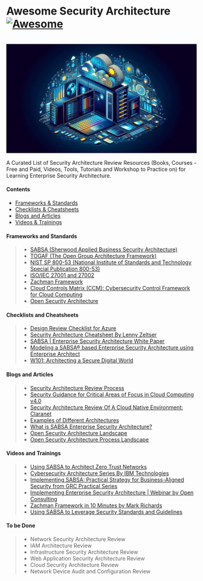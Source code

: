 # Awesome Security Architecture [![Awesome](https://awesome.re/badge.svg)]()

<br>
<img src="image.jpeg">
<br>

A Curated List of Security Architecture Review Resources (Books, Courses - Free and Paid, Videos, Tools, Tutorials and Workshop to Practice on) for Learning Enterprise Security Architecture.

#### Contents
- [Frameworks & Standards](#frameworks-and-standards)
- [Checklists & Cheatsheets](#checklists-and-cheatsheets)
- [Blogs and Articles](#blogs-and-articles)
- [Videos & Trainings](#videos-and-trainings)

#### Frameworks and Standards
> - <a href="https://sabsa.org/">SABSA (Sherwood Applied Business Security Architecture)</a><br>
> - <a href="https://www.opengroup.org/togaf">TOGAF (The Open Group Architecture Framework)</a><br>
> - <a href="https://csrc.nist.gov/pubs/sp/800/53/r5/upd1/final">NIST SP 800-53 (National Institute of Standards and Technology Special Publication 800-53)</a><br>
> - <a href="https://www.iso.org/standard/27001">ISO/IEC 27001 and 27002</a><br>
> - <a href="https://zachman-feac.com/">Zachman Framework</a><br>
> - <a href="https://cloudsecurityalliance.org/research/cloud-controls-matrix">Cloud Controls Matrix (CCM): Cybersecurity Control Framework for Cloud Computing</a><br>
> - <a href="https://www.opensecurityarchitecture.org/cms/">Open Security Architecture</a><br>

#### Checklists and Cheatsheets
> - <a href="https://learn.microsoft.com/en-us/azure/well-architected/security/checklist">Design Review Checklist for Azure</a><br>
> - <a href="https://github.com/codeh4ck3r/awesome-security-architecture/blob/main/Files/security-architecture-cheat-sheet.pdf"> Security Architecture Cheatsheet By Lenny Zeltser</a><br>
> - <a href="https://sabsacourses.com/wp-content/uploads/2021/02/TSI-W100-SABSA-White-Paper.pdf">SABSA | Enterprise Security Architecture White Paper</a><br>
> - <a href="https://enterprisemodelingsolutions.com/wp-content/uploads/2017/09/SABSA%20Using%20Enterprise%20Architect.pdf">Modeling a SABSA® based Enterprise Security Architecture using Enterprise Architect</a><br>
> - <a href="https://sabsacourses.com/wp-content/uploads/2021/02/TSI-W101-Architecting-a-Secure-Digital-World.pdf">W101: Architecting a Secure Digital World</a><br>

#### Blogs and Articles
> - <a href="https://handbook.gitlab.com/handbook/security/architecture/review/">Security Architecture Review Process</a><br>
> - <a href="https://cloudsecurityalliance.org/artifacts/security-guidance-v4/">Security Guidance for Critical Areas of Focus in Cloud Computing v4.0</a><br>
> - <a href="https://www.claranet.com/us/blog/2021-04-01-security-architecture-review-cloud-native-environment">Security Architecture Review Of A Cloud Native Environment: Claranet</a><br>
> - <a href="https://blog.bytebytego.com/archive?sort=new">Examples of Different Architectures</a><br>
> - <a href="https://medium.com/@marioplatt/what-is-sabsa-enterprise-security-architecture-and-why-should-you-care-a649418b2742">What is SABSA Enterprise Security Architecture?</a><br>
> - <a href="https://www.opensecurityarchitecture.org/cms/foundations/osa-landscape">Open Security Architecture Landscape</a><br>
> - <a href="https://www.opensecurityarchitecture.org/cms/foundations/osa-process-landscape">Open Security Architecture Process Landscape</a><br>

#### Videos and Trainings
> - <a href="https://www.youtube.com/watch?v=WXoG9ETfJnk">Using SABSA to Architect Zero Trust Networks</a><br>
> - <a href="https://www.youtube.com/playlist?list=PLOspHqNVtKADkWLFt9OcziQF7EatuANSY">Cybersecurity Architecture Series By IBM Technologies</a><br>
> - <a href="https://www.youtube.com/playlist?list=PL0hT6hgexlYztA41j1bceTfVagP9mtq28">Implementing SABSA: Practical Strategy for Business-Aligned Security from GRC Practical Series</a><br>
> - <a href="https://www.youtube.com/watch?v=X9a7FI_2v3Q">Implementing Enterprise Security Architecture | Webinar by Open Consulting</a><br>
> - <a href="https://www.youtube.com/watch?v=IaQddw-uCvY">Zachman Framework in 10 Minutes by Mark Richards</a><br>
> - <a href="https://www.youtube.com/watch?v=Dy7hmnQTMSc">Using SABSA to Leverage Security Standards and Guidelines</a><br>

#### To be Done
> - Network Security Architecture Review
> - IAM Architecture Review
> - Infrastructure Security Architecture Review
> - Web Application Security Architecture Review
> - Cloud Security Architecture Review
> - Network Device Audit and Configuration Review
